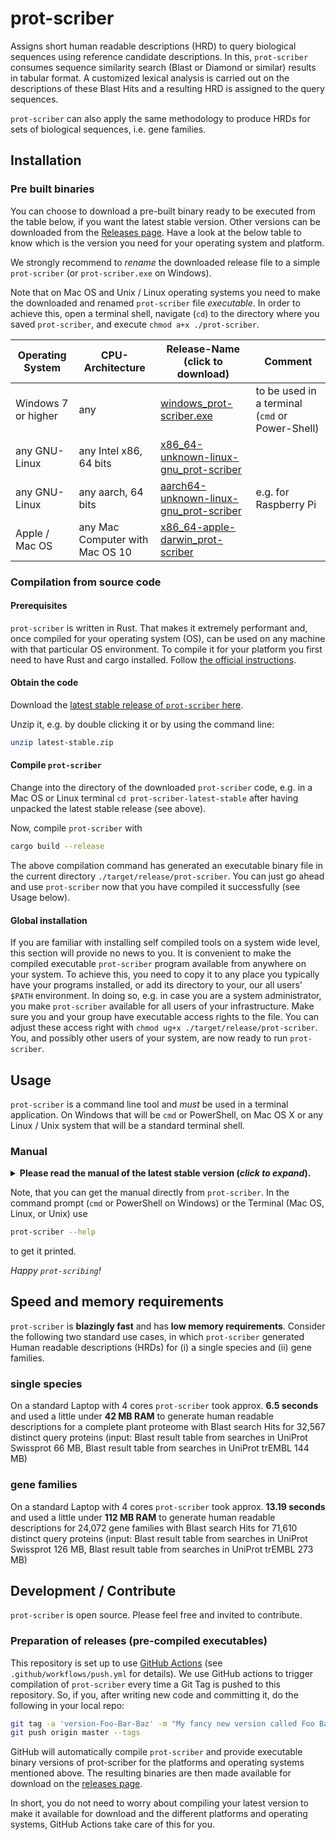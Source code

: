 # prot-scriber

Assigns short human readable descriptions (HRD) to query biological sequences using reference candidate descriptions. In this, `prot-scriber` consumes sequence similarity search (Blast or Diamond or similar) results in tabular format. A customized lexical analysis is carried out on the descriptions of these Blast Hits and a resulting HRD is assigned to the query sequences. 

`prot-scriber` can also apply the same methodology to produce HRDs for sets of biological sequences, i.e. gene families. 

## Installation

### Pre built binaries

You can choose to download a pre-built binary ready to be executed from the table below, if you want the latest stable version. Other versions can be downloaded from the [Releases page](https://github.com/usadellab/prot-scriber/releases). Have a look at the below table to know which is the version you need for your operating system and platform. 

We strongly recommend to _rename_ the downloaded release file to a simple `prot-scriber` (or `prot-scriber.exe` on Windows).

Note that on Mac OS and Unix / Linux operating systems you need to make the downloaded and renamed `prot-scriber` file _executable_. In order to achieve this, open a terminal shell, navigate (`cd`) to the directory where you saved `prot-scriber`, and execute `chmod a+x ./prot-scriber`.


|Operating System|CPU-Architecture|Release-Name (click to download)|Comment|
|---|---|---|---|
|Windows 7 or higher|any|[windows_prot-scriber.exe](https://github.com/usadellab/prot-scriber/releases/download/latest-stable/x86_64-pc-windows-gnu_prot-scriber.exe)|to be used in a terminal (`cmd` or Power-Shell)|
|any GNU-Linux|any Intel x86, 64 bits|[x86_64-unknown-linux-gnu_prot-scriber](https://github.com/usadellab/prot-scriber/releases/download/latest-stable/x86_64-unknown-linux-gnu_prot-scriber)||
|any GNU-Linux|any aarch, 64 bits|[aarch64-unknown-linux-gnu_prot-scriber](https://github.com/usadellab/prot-scriber/releases/download/latest-stable/aarch64-unknown-linux-gnu_prot-scriber)|e.g. for Raspberry Pi|
|Apple / Mac OS|any Mac Computer with Mac OS 10|[x86_64-apple-darwin_prot-scriber](https://github.com/usadellab/prot-scriber/releases/download/latest-stable/x86_64-apple-darwin_prot-scriber)||

### Compilation from source code

#### Prerequisites 

`prot-scriber` is written in Rust. That makes it extremely performant and, once compiled for your operating system (OS), can be used on any machine with that particular OS environment. To compile it for your platform you first need to have Rust and cargo installed. Follow [the official instructions](https://www.rust-lang.org/tools/install).

#### Obtain the code

Download the [latest stable release of `prot-scriber` here](https://github.com/usadellab/prot-scriber/archive/refs/tags/latest-stable.zip).

Unzip it, e.g. by double clicking it or by using the command line:
```sh
unzip latest-stable.zip
```

#### Compile `prot-scriber`

Change into the directory of the downloaded `prot-scriber` code, e.g. in a Mac OS or Linux terminal `cd prot-scriber-latest-stable` after having unpacked the latest stable release (see above).

Now, compile `prot-scriber` with
```sh
cargo build --release
```

The above compilation command has generated an executable binary file in the current directory `./target/release/prot-scriber`. You can just go ahead and use `prot-scriber` now that you have compiled it successfully (see Usage below).

#### Global installation

If you are familiar with installing self compiled tools on a system wide level, this section will provide no news to you. It is convenient to make the compiled executable `prot-scriber` program available from anywhere on your system. To achieve this, you need to copy it to any place you typically have your programs installed, or add its directory to your, our all users' `$PATH` environment. In doing so, e.g. in case you are a system administrator, you make `prot-scriber` available for all users of your infrastructure. Make sure you and your group have executable access rights to the file. You can adjust these access right with `chmod ug+x ./target/release/prot-scriber`. You, and possibly other users of your system, are now ready to run `prot-scriber`.

## Usage

`prot-scriber` is a command line tool and _must_ be used in a terminal application. On Windows that will be `cmd` or PowerShell, on Mac OS X or any Linux / Unix system that will be a standard terminal shell.

### Manual

<details>
    <summary><b>Please read the manual of the latest stable version (<i>click to expand</i>).</b></summary>

```
prot-scriber version 0.1.0

1. Summary
----------
'prot-scriber' uses reference descriptions ('stitle' in Blast terminology) from sequence similarity
search results (Blast Hits) to assign short human readable descriptions (HRD) to query biological
sequences or sets of them (a.k.a gene, or sequence, families). In this, prot-scriber consumes
sequence similarity search (Blast, Diamond, or similar) results in tabular format. A customized
lexical analysis is carried out on the descriptions ('stitle' in Blast terminology) of these Blast
Hits and a resulting HRD is assigned to the query sequences or query families, respectively.

2. 'prot-scriber' input preparation
-----------------------------------
This sections explains how to run your favorite sequence similarity search tool, so that it produces
tabular results in the format prot-scriber needs them. You can run sequence similarity searches with
Blast [McGinnis, S. & Madden, T. L. BLAST: at the core of a powerful and diverse set of sequence
analysis tools. Nucleic Acids Res 32, W20–W25 (2004).] or Diamond [Buchfink, B., Xie, C. & Huson,
D. H. Fast and sensitive protein alignment using DIAMOND. Nat Meth 12, 59–60 (2015).]. Note that
there are other tools to carry out sequence similarity searches which can be used to generate the
input for prot-scriber. As long as you have a tabular text file with the three required columns
holding the query identifier, the subject ('Hit') identifier, and the subject ('Hit') description
('stitle' in Blast terminology) prot-scriber will accept this as input.
Depending on the type of your query sequences the search method and searched reference databases
vary. For amino acid queries search protein reference databases, for nucleotide query sequences
search nucleotide reference databases. If you have protein coding nucleotide query sequences you can
choose to either search protein reference databases using translated nucleotide queries with
'blastx' or 'diamond blastx' or search reference nucleotide databases with 'blastn' or 'diamond
blastn'. Note, that before carrying out any sequence similarity searches you need to format your
reference databases. This is achieved by either the 'makeblastdb' (Blast) or 'makedb' (Diamond)
commands, respectively. Please see the respective tool's (Blast or Diamond) manual for details on
how to format your reference sequence database.

2.1 Which reference databases to search
---------------------------------------
For amino acid (protein) or protein coding nucleotide query sequences we recommend searching
UniProt's Swissprot and trEMBL. For nucleotide sequences UniRef100 and, or UniParc might be good
choices. Note that you can search _any_ database you deem to hold valuable reference sequences.

2.2 Example Blast or Diamond commands
-------------------------------------
Note that the following instructions on how to execute your sequence similarity searches with Blast
or Diamond only include the information - in terms of selected output table columns - absolutely
required by 'prot-scriber'. You are welcome, of course, to have more columns in your tabular output,
e.g. 'bitscore' or 'evalue' etc. Note that you need to search each of your reference databases with
a separate Blast or Diamond command, respectively.

2.2.1 Blast
-----------
Generate prot-scriber input with Blast as follows. The following example uses 'blastp', replace it,
if your query sequence type makes that necessary with 'blastn' or 'blastx'.

blastp -db <reference_database.fasta> -query <your_query_sequences.fasta> -num_threads <how-many-do-
you-want-to-use> -out <queries_vs_reference_db_name_blastout.txt> -outfmt "6 delim=<TAB> qacc sacc
stitle"

It is important to note, that in the above 'outfmt' argument the 'delim' set to '<TAB>' means you
need to actually type in a TAB character. (We write '<TAB>' here, so you see something, not only
whitespace.) Typically you can type it by hitting Ctrl+Tab in the terminal.

2.2.2 Diamond
-------------
Generate prot-scriber input with Diamond as follows. The following example uses 'blastp', replace
it, if your query sequence type makes that necessary with 'blastn' or 'blastx'.

diamond blastp -p <how-many-threads-do-you-want-to-use> --quiet -d <reference-database.dmnd> -q
<your_query_sequences.fasta> -o <queries_vs_reference_db_name_diamondout.txt> -f 6 qseqid sseqid
stitle

Note that diamond by default uses the '<TAB>' character as a field-separator for its output tables.

2.3 Gene Family preparation and analysis
----------------------------------------
Assume you have the proteomes of eight crucifer plant species and want to cluster the respective
amino acid sequences into gene families. Note that the following example provides code to be
executed in a BASH Shell (also available on Windows). We provide a very basic procedure to perform
the clustering:

(i) "All versus all" Blast or Diamond

Assume all amino acid sequences of the eight example proteomes stored in a single file
'all_proteins.fasta'
Run:

diamond makedb --in all_proteins.fasta -d all_proteins.fasta

diamond blastp --quiet -p <how-many-threads-do-you-want-to-use?> -d all_proteins.fasta.dmnd -q
all_proteins.fasta -o all_proteins_vs_all.txt -f 6 qseqid sseqid pident

(ii) Run markov clustering

Note that 'mcl' is a command line tool implementing the original Markov Clustering algorithm [Stijn
van Dongen, A cluster algorithm for graphs. Technical Report INS-R0010, National Research Institute
for Mathematics and Computer Science in the Netherlands, Amsterdam, May 2000]. On most systems you
can install the 'mcl' binary using the respective package manager, e.g. 'sudo apt-get update && sudo
apt-get install -y mcl' (Debian / Ubuntu).

mcl all_proteins_vs_all.txt -o all_proteins_gene_clusters.txt --abc -I 2.0

(iii) Add gene family names to mcl output and filter out singleton clusters

Note that we use the GNU tools 'sed' and 'awk' to do some basic post-processing of the 'mcl' output.

sed -e 's/\t/,/g' all_proteins_gene_clusters.txt | awk -F "," 'BEGIN{i=1}{if (NF > 1){print "Seq-
Fam_" i "\t" $0; i=i+1}}' > all_proteins_gene_families.txt

Congratulations! You now have clustered your eight plant crucifer proteomes into gene families (file
'all_proteins_gene_families.txt').

(iv) Run prot-scriber

We assume that you ran either 'blastp' or 'diamond blastp' (see section 2.2 for details) to search
your selected reference databases with the 'all_proteins.fasta' queries. Here, we assume you have
searched UniProt's Swissprot and trEMBL databases.

prot-scriber -f all_proteins_gene_families.txt -s all_proteins_vs_Swissprot_blastout.txt -s
all_proteins_vs_trEMBL_blastout.txt -o all_proteins_gene_families_HRDs.txt


3. Technical manual
-------------------

USAGE:
    prot-scriber [OPTIONS] --output <output> --seq-sim-table <seq-sim-table>

OPTIONS:
    -a, --annotate-non-family-queries
            Use this option only in combination with --seq-families (-f), i.e. when prot-scriber is
            used to generate human readable descriptions for gene families. If in that context this
            flag is given, queries for which there are sequence similarity search (Blast) results
            but that are NOT member of a sequence family will receive an annotation (human readable
            description) in the output file, too. Default value of this setting is 'OFF' (false).

    -e, --header <header>
            Header of the --seq-sim-table (-s) arg. Separated by space (' ') the names of the
            columns in order of appearance in the respective table. Required and default columns are
            'qacc sacc stitle'. Note that this option only understands Blast terminology, i.e. even
            if you ran Diamond, please provide 'qacc' instead of 'qseqid' and 'sacc' instead of
            'sseqid'. Luckily 'stitle' is 'stitle' in Diamond, too. You can have additional columns
            that will be ignored, as long as the required columns appear in the correct order.
            Consider this example: 'qacc sacc evalue bitscore stitle'. If multiple --seq-sim-table
            (-s) args are provided make sure the --header (-e) args appear in the correct order,
            e.g. the first -e arg will be used for the first -s arg, the second -e will be used for
            the second -s and so on. Set to 'default' to use the hard coded default.

    -f, --seq-families <seq-families>
            A file in which families of biological sequences are stored, one family per line. Each
            line must have format 'fam-name TAB gene1,gene2,gene3'. Make sure no gene appears in
            more than one family.

    -g, --seq-family-gene-ids-separator <seq-family-gene-ids-separator>
            A regular expression (Rust syntax) used to split the list of gene-identifiers in the
            argument --seq-families (-f) gene families file. Default is '(\s*,\s*|\s+)'.

    -h, --help
            Print help information

    -i, --seq-family-id-genes-separator <seq-family-id-genes-separator>
            A string used as separator in the argument --seq-families (-f) gene families file. This
            string separates the gene-family-identifier (name) from the gene-identifier list that
            family comprises. Default is '<TAB>' ("\t").

    -n, --n-threads <n-threads>
            The maximum number of parallel threads to use. Default is the number of logical cores.
            Required minimum is two (2). Note that at most one thread is used per input sequence
            similarity search result (Blast table) file. After parsing these annotation may use up
            to this number of threads to generate human readable descriptions.

    -o, --output <output>
            Filename in which the tabular output will be stored.

    -p, --field-separator <field-separator>
            Field-Separator of the --seq-sim-table (-s) arg. The default value is the '<TAB>'
            character. Consider this example: '-p @'. If multiple --seq-sim-table (-s) args are
            provided make sure the --field-separator (-p) args appear in the correct order, e.g. the
            first -p arg will be used for the first -s arg, the second -p will be used for the
            second -s and so on. You can provide '-p default' to use the hard coded default (TAB).

    -s, --seq-sim-table <seq-sim-table>
            File in which to find sequence similarity search results in tabular format (SSST). Use
            e.g. Blast or Diamond to produce them. Required columns are: 'qacc sacc stitle' (Blast)
            or 'qseqid sseqid stitle' (Diamond). (See section '2. prot-scriber input preparation'
            for more details.) If the required columns, or more, appear in different order than
            shown here you must use the --header (-e) argument. If any of the input SSSTs uses a
            different field-separator than the '<TAB>' character, you must provide the --field-
            separator (-p) argument. You can provide multiple SSSTs, simply by repeating the -s
            argument, e.g. '-s queries_vs_swissprot_diamond_out.txt -s
            queries_vs_trembl_diamond_out.txt'. Providing multiple --seq-sim-table (-s) arguments
            might imply the order in which you give other arguments like --header (-e) and --field-
            separator (-p). See there for more details.

    -v, --verbose
            Print informative messages about the annotation process.

    -V, --version
            Print version information
```

</details>

Note, that you can get the manual directly from `prot-scriber`. In the command prompt (`cmd` or PowerShell on Windows) or the Terminal (Mac OS, Linux, or Unix) use  
```sh
prot-scriber --help
```
to get it printed.

_Happy `prot-scribing`!_
    
## Speed and memory requirements
    
`prot-scriber` is **blazingly fast** and has **low memory requirements**. Consider the following two standard use cases, in which `prot-scriber` generated Human readable descriptions (HRDs) for (i) a single species and (ii) gene families.

### single species 

On a standard Laptop with 4 cores `prot-scriber` took approx. **6.5 seconds** and used a little under **42 MB RAM** to generate human readable descriptions for a complete plant proteome with Blast search Hits for 32,567 distinct query proteins (input: Blast result table from searches in UniProt Swissprot 66 MB, Blast result table from searches in UniProt trEMBL 144 MB)

### gene families 

On a standard Laptop with 4 cores `prot-scriber` took approx. **13.19 seconds** and used a little under **112 MB RAM** to generate human readable descriptions for 24,072 gene families with Blast search Hits for 71,610 distinct query proteins (input: Blast result table from searches in UniProt Swissprot 126 MB, Blast result table from searches in UniProt trEMBL 273 MB)

## Development / Contribute

`prot-scriber` is open source. Please feel free and invited to contribute. 

### Preparation of releases (pre-compiled executables)

This repository is set up to use [GitHub Actions](https://github.com/features/actions) (see `.github/workflows/push.yml` for details). We use GitHub actions to trigger compilation of `prot-scriber` every time a Git Tag is pushed to this repository. So, if you, after writing new code and committing it, do the following in your local repo:

```sh
git tag -a 'version-Foo-Bar-Baz' -m "My fancy new version called Foo Bar Baz"
git push origin master --tags
```

GitHub will automatically compile `prot-scriber` and provide executable binary versions of prot-scriber for the platforms and operating systems mentioned above. The resulting binaries are then made available for download on the [releases page](https://github.com/usadellab/prot-scriber/releases).

In short, you do not need to worry about compiling your latest version to make it available for download and the different platforms and operating systems, GitHub Actions take care of this for you. 
